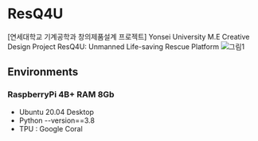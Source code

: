 # ResQ4U
[연세대학교 기계공학과 창의제품설계 프로젝트]
Yonsei University M.E Creative Design Project
ResQ4U: Unmanned Life-saving Rescue Platform
![그림1](https://user-images.githubusercontent.com/94898107/230811493-e028118d-2728-4652-8ec0-f626edd087b4.png)

## Environments
### RaspberryPi 4B+ RAM 8Gb
- Ubuntu 20.04 Desktop
- Python --version==3.8
- TPU : Google Coral
